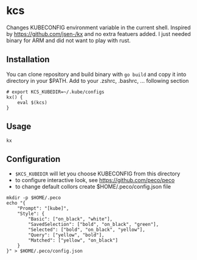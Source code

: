 # kcs
Changes KUBECONFIG environment variable in the current shell. Inspired by https://github.com/jsen-/kx and no extra featuers added. I just needed binary for ARM and did not want to play with rust.

## Installation
You can clone repository and build binary with `go build` and copy it into directory in your $PATH. Add to your .zshrc, .bashrc, ... following section
```
# export KCS_KUBEDIR=~/.kube/configs
kx() {
    eval $(kcs)
}
```

## Usage
```
kx
```

## Configuration
- `$KCS_KUBEDIR` will let you choose KUBECONFIG from this directory
- to configure interactive look, see https://github.com/peco/peco
- to change default collors create $HOME/.peco/config.json file
```
mkdir -p $HOME/.peco
echo "{
    "Prompt": "[kube]",
    "Style": {
        "Basic": ["on_black", "white"],
        "SavedSelection": ["bold", "on_black", "green"],
        "Selected": ["bold", "on_black", "yellow"],
        "Query": ["yellow", "bold"],
        "Matched": ["yellow", "on_black"]
    }
}" > $HOME/.peco/config.json
```
